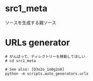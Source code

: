 # src1_meta

ソースを生成する親ソース  

# URLs generator

```shell
# がんばって、ディレクトリーを移動してほしい
# cd src1_meta

# See also: [O3o2o_1o0g2o0]
python -m scripts.auto_generators.urls
```
